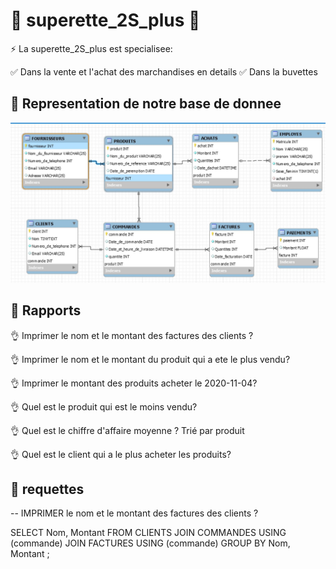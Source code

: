  # :green_heart: superette_2S_plus :green_heart:

:zap: La superette_2S_plus est specialisee:

:white_check_mark: Dans la vente et l'achat des marchandises en details
:white_check_mark: Dans la buvettes

 ## :green_heart: Representation de notre base de donnee
 

![image](images/1.JPG)


## :green_heart: Rapports

:ok_hand: Imprimer le nom et le montant des factures des clients ?

:ok_hand: Imprimer le nom et le montant du produit qui a ete le plus vendu?

:ok_hand: Imprimer  le montant des produits acheter le 2020-11-04?

:ok_hand: Quel est le produit qui est le moins vendu?

:ok_hand: Quel est le chiffre d'affaire moyenne ? Trié par produit

:ok_hand: Quel est le client qui a le plus acheter les produits?

## :green_heart: requettes

-- IMPRIMER le nom et le montant des factures des clients ?

SELECT Nom, Montant
FROM CLIENTS
JOIN COMMANDES USING (commande)
JOIN FACTURES USING (commande)
GROUP BY Nom, Montant
;
